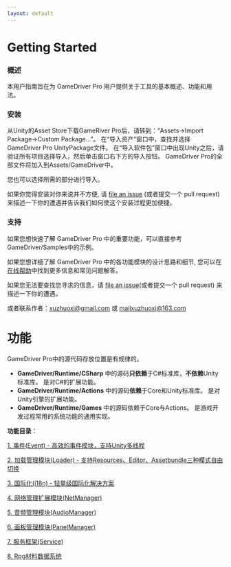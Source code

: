 ```yaml
---
layout: default
---
```

# Getting Started

### 概述
本用户指南旨在为 GameDriver Pro 用户提供关于工具的基本概述、功能和用法。

### 安装
从Unity的Asset Store下载GameRiver Pro后，请转到：“Assets->Import Package->Custom Package...”。 在“导入资产”窗口中，查找并选择GameDriver Pro UnityPackage文件。 在“导入软件包”窗口中出现Unity之后，请验证所有项目选择导入，然后单击窗口右下方的导入按钮。 GameDriver Pro的全部文件将加入到Assets/GameDriver中。

您也可以选择所需的部分进行导入。

如果你觉得安装对你来说并不方便, 请 [file an issue](https://github.com/jekyll/jekyll/issues/new) (或者提交一个 pull request) 来描述一下你的遭遇并告诉我们如何使这个安装过程更加便捷。

### 支持
如果您想快速了解 GameDriver Pro 中的重要功能，可以直接参考GameDriver/Samples中的示例。

如果您想详细了解 GameDriver Pro 中的各功能模块的设计思路和细节, 您可以在[在线帮助](http://www.xuzhuoxi.com/GameDriver-Docs/)中找到更多信息和常见问题解答。  

如果您无法要查找您寻求的信息，请 [file an issue](https://github.com/xuzhuoxi/GameDriver-Docs/issues/new)(或者提交一个 pull request) 来描述一下你的遭遇。

或者联系作者：xuzhuoxi@gmail.com 或 mailxuzhuoxi@163.com

# 功能
GameDriver Pro中的源代码存放位置是有规律的。
+ **GameDriver/Runtime/CSharp** 中的源码**只依赖**于C#标准库，**不依赖**Unity标准库。 是对C#的扩展功能。
+ **GameDriver/Runtime/Actions** 中的源码**依赖**于Core和Unity标准库。 是对Unity引擎的扩展功能。
+ **GameDriver/Runtime/Games** 中的源码依赖于Core与Actions。 是游戏开发过程常用的系统功能的通用实现。

**功能目录**：

[1. 事件(Event) - 高效的事件模块，支持Unity多线程](manual/Manual-1.Event_cn.html)

[2. 加载管理模块(Loader) - 支持Resources、Editor、Assetbundle三种模式自由切换](manual/Manual-2.Loader_cn.html)

[3. 国际化(i18n) - 轻量级国际化解决方案](manual/Manual-3.i18n_cn.html)

[4. 网络管理扩展模块(NetManager)](manual/Manual-4.Net_cn.html)

[5. 音频管理模块(AudioManager) ](manual/Manual-5.Audio_cn.html)

[6. 面板管理模块(PanelManager)](manual/Manual-6.Panel_cn.html)

[7. 服务框架(Service)](manual/Manual-7.Service_cn.html)

[8. Rpg材料数据系统](manual/Manual-8.RpgMaterial_cn.html)
